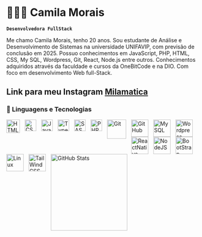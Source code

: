 # 👩🏻‍💻 Camila Morais

**`Desenvolvedora FullStack`**

Me chamo Camila Morais, tenho 20 anos. Sou estudante de Análise e Desenvolvimento de Sistemas na universidade UNIFAVIP, com previsão de conclusão em 2025. Possuo conhecimentos em JavaScript, PHP, HTML, CSS, My SQL, Wordpress, Git, React, Node.js entre outros. 
Conhecimentos adquiridos através da faculdade e cursos da OneBitCode e na DIO. Com foco em desenvolvimento Web full-Stack.

Link para meu Instagram [Milamatica](https://www.instagram.com/milamatica/)
---

### 🤖 Linguagens e Tecnologias

<img 
    align="left" 
    alt="HTML"
    title="HTML" 
    width="35px" 
    style="padding-right: 10px;" 
    src="https://cdn.jsdelivr.net/gh/devicons/devicon@latest/icons/html5/html5-original-wordmark.svg" 
/>
<img 
    align="left" 
    alt="CSS" 
    title="CSS"
    width="30px" 
    style="padding-right: 10px;" 
    src="https://cdn.jsdelivr.net/gh/devicons/devicon@latest/icons/css3/css3-original.svg" 
/>
<img 
    align="left" 
    alt="JavaScript" 
    title="JavaScript"
    width="30px" 
    style="padding-right: 10px;" 
    src="https://cdn.jsdelivr.net/gh/devicons/devicon@latest/icons/javascript/javascript-original.svg" 
/>
<img 
    align="left" 
    alt="TypeScript"
    title="TypeScript" 
    width="30px" 
    style="padding-right: 10px;" 
    src="https://cdn.jsdelivr.net/gh/devicons/devicon@latest/icons/typescript/typescript-original.svg" 
/>

<img 
    align="left" 
    alt="SASS" 
    title="SASS"
    width="30px" 
    style="padding-right: 10px;" 
    src="https://cdn.jsdelivr.net/gh/devicons/devicon@latest/icons/sass/sass-original.svg" 
/>
<img 
    align="left" 
    alt="PHP" 
    title="PHP"
    width="30px" 
    style="padding-right: 10px;" 
    src="https://cdn.jsdelivr.net/gh/devicons/devicon@latest/icons/php/php-original.svg" 
/>

<img 
    align="left" 
    alt="Git" 
    title="Git"
    width="50px"  
    style="padding-right: 10px;" 
    src="https://cdn.jsdelivr.net/gh/devicons/devicon@latest/icons/git/git-plain-wordmark.svg" 
/>


<img 
   align="left" 
   alt="GitHub" 
   title="GitHub"
   width="45px"  
   style="padding-right: 10px;"
   src="https://cdn.jsdelivr.net/gh/devicons/devicon@latest/icons/github/github-original-wordmark.svg" />

   
<img 
   align="left" 
   alt="MySQL" 
   title="MySQL"
   width="45px"  
   style="padding-right: 10px;"
   src="https://cdn.jsdelivr.net/gh/devicons/devicon@latest/icons/mysql/mysql-original-wordmark.svg" />

   <img 
   align="left" 
   alt="Wordpress" 
   title="Wordpress"
   width="45px"  
   style="padding-right: 10px;"
   src="https://cdn.jsdelivr.net/gh/devicons/devicon@latest/icons/wordpress/wordpress-original.svg" />

   <img 
   align="left" 
   alt="ReactNative" 
   title="ReactNative"
   width="45px"  
   style="padding-right: 10px;"
   src="https://cdn.jsdelivr.net/gh/devicons/devicon@latest/icons/reactnative/reactnative-original-wordmark.svg" />


  <img 
   align="left" 
   alt="NodeJS" 
   title="NodeJS"
   width="45px"  
   style="padding-right: 10px;"
   src="https://cdn.jsdelivr.net/gh/devicons/devicon@latest/icons/nodejs/nodejs-original-wordmark.svg" />
   
  <img 
   align="left" 
   alt="BootStrap" 
   title="BootStrap"
   width="45px"  
   style="padding-right: 10px;"
   src="https://cdn.jsdelivr.net/gh/devicons/devicon@latest/icons/bootstrap/bootstrap-original-wordmark.svg" />

<img 
   align="left" 
   alt="Linux" 
   title="Linux"
   width="45px"  
   style="padding-right: 10px;"
   src="https://cdn.jsdelivr.net/gh/devicons/devicon@latest/icons/linux/linux-original.svg" />

   <img 
   align="left" 
   alt="TailWindCSS" 
   title="TailWindCSS"
   width="45px"  
   style="padding-right: 10px;"
   src="https://cdn.jsdelivr.net/gh/devicons/devicon@latest/icons/tailwindcss/tailwindcss-original-wordmark.svg" />

   

   
   


<img 
      align="left" 
      alt="GitHub Stats" 
      height="200" 
      src="https://github-readme-stats.vercel.app/api/top-langs/?username=Milamatic4&theme=tokyonight&layout=compact&custom_title=Tecnologias&langs_count=7" 
  />

</p>
